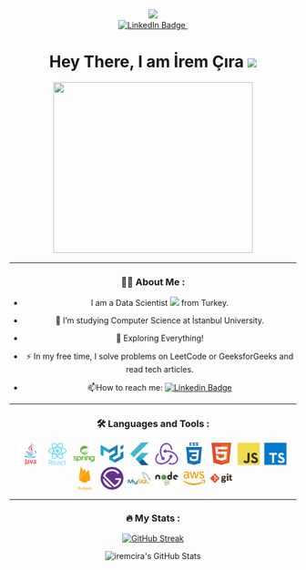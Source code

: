  <div id="header" align="center">
          <img src="https://i.giphy.com/media/v1.Y2lkPTc5MGI3NjExOGt3d25hdGNjZmpqdmliYnBrd3kwNmZzZ2RsbGt1NWl0bmw0cTJwcCZlcD12MV9pbnRlcm5hbF9naWZfYnlfaWQmY3Q9cw/aIJDrOomj81MQZz2uO/giphy.gif" width="100">
        </div>
        <div id="badges" align="center">
            <a href="http://linkedin.com/in/irem-cira">    
                <img src="https://img.shields.io/badge/LinkedIn-blue?style=for-the-badge&logo=linkedin&logoColor=white" alt="LinkedIn Badge"/>
            </a>
          <img src="https://komarev.com/ghpvc/?username=iremcira&style=flat-square&color=blue" alt=""/>
         <h1>
  Hey There, I am İrem Çıra
  <img src="https://media.giphy.com/media/hvRJCLFzcasrR4ia7z/giphy.gif" width="30px"/>
         </h1>
        </div>
        <div align="center">
 <div align="center">
  <img src="https://i.giphy.com/media/v1.Y2lkPTc5MGI3NjExN3lkMWVybjkzbTYyNWoxcWx5bGJuYXptcnJ1c2doOWFuaTlmN2ZuaiZlcD12MV9pbnRlcm5hbF9naWZfYnlfaWQmY3Q9cw/VPnfM9bmR0ZaQo3qtK/giphy.gif" width="350" height="300"/>
</div>

---

### :woman_technologist: About Me :
- I am a Data Scientist <img src="https://i.giphy.com/media/v1.Y2lkPTc5MGI3NjExc3hycWM5eDg1d2phZ2ZyZDI1ZGM4cHNpZmdlcmppMThtZGN0OHMyMiZlcD12MV9pbnRlcm5hbF9naWZfYnlfaWQmY3Q9Zw/cmlyaySFQdYCVRaKip/giphy.gif" width="20"> from Turkey.

- :telescope: I’m studying Computer Science at İstanbul University.

- :seedling: Exploring Everything!

- :zap: In my free time, I solve problems on LeetCode or GeeksforGeeks and read tech articles.

- :mailbox:How to reach me: [![Linkedin Badge](https://img.shields.io/badge/-irem-blue?style=flat&logo=Linkedin&logoColor=white)](http://linkedin.com/in/irem-cira)

---

### :hammer_and_wrench: Languages and Tools :

<div>
  <img src="https://github.com/devicons/devicon/blob/master/icons/java/java-original-wordmark.svg" title="Java" alt="Java" width="40" height="40"/>&nbsp;
  <img src="https://github.com/devicons/devicon/blob/master/icons/react/react-original-wordmark.svg" title="React" alt="React" width="40" height="40"/>&nbsp;
  <img src="https://github.com/devicons/devicon/blob/master/icons/spring/spring-original-wordmark.svg" title="Spring" alt="Spring" width="40" height="40"/>&nbsp;
  <img src="https://github.com/devicons/devicon/blob/master/icons/materialui/materialui-original.svg" title="Material UI" alt="Material UI" width="40" height="40"/>&nbsp;
  <img src="https://github.com/devicons/devicon/blob/master/icons/flutter/flutter-original.svg" title="Flutter" alt="Flutter" width="40" height="40"/>&nbsp;
  <img src="https://github.com/devicons/devicon/blob/master/icons/redux/redux-original.svg" title="Redux" alt="Redux " width="40" height="40"/>&nbsp;
  <img src="https://github.com/devicons/devicon/blob/master/icons/css3/css3-plain-wordmark.svg"  title="CSS3" alt="CSS" width="40" height="40"/>&nbsp;
  <img src="https://github.com/devicons/devicon/blob/master/icons/html5/html5-original.svg" title="HTML5" alt="HTML" width="40" height="40"/>&nbsp;
  <img src="https://github.com/devicons/devicon/blob/master/icons/javascript/javascript-original.svg" title="JavaScript" alt="JavaScript" width="40" height="40"/>&nbsp;
 <img src="https://github.com/devicons/devicon/blob/master/icons/typescript/typescript-original.svg" title="Git" **alt="Git" width="40" height="40"/>
  <img src="https://github.com/devicons/devicon/blob/master/icons/firebase/firebase-plain-wordmark.svg" title="Firebase" alt="Firebase" width="40" height="40"/>&nbsp;
  <img src="https://github.com/devicons/devicon/blob/master/icons/gatsby/gatsby-original.svg" title="Gatsby"  alt="Gatsby" width="40" height="40"/>&nbsp;
  <img src="https://github.com/devicons/devicon/blob/master/icons/mysql/mysql-original-wordmark.svg" title="MySQL"  alt="MySQL" width="40" height="40"/>&nbsp;
  <img src="https://github.com/devicons/devicon/blob/master/icons/nodejs/nodejs-original-wordmark.svg" title="NodeJS" alt="NodeJS" width="40" height="40"/>&nbsp;
  <img src="https://github.com/devicons/devicon/blob/master/icons/amazonwebservices/amazonwebservices-plain-wordmark.svg" title="AWS" alt="AWS" width="40" height="40"/>&nbsp;
  <img src="https://github.com/devicons/devicon/blob/master/icons/git/git-original-wordmark.svg" title="Git" **alt="Git" width="40" height="40"/>
</div>

---

### :fire: My Stats :

[![GitHub Streak](http://github-readme-streak-stats.herokuapp.com?user=iremcira&theme=light&background=EAF2F8)](https://git.io/streak-stats)

<img src="https://github-readme-stats.vercel.app/api?username=iremcira&theme=tokyonight&show_icons=true&hide_border=true&count_private=true" alt="iremcira's GitHub Stats" />

        
        
